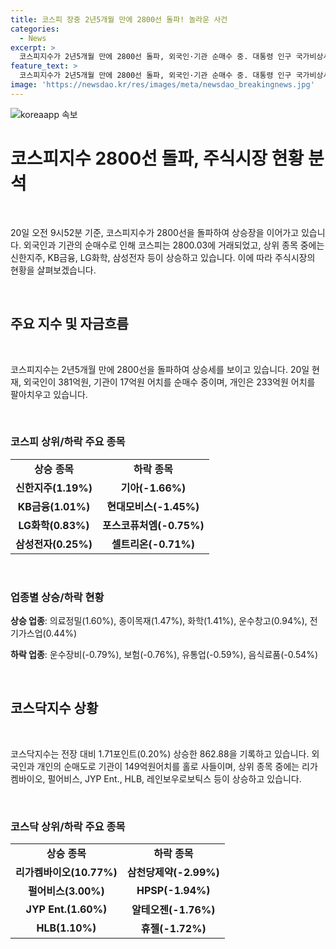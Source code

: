 ```yaml
---
title: 코스피 장중 2년5개월 만에 2800선 돌파! 놀라운 사건
categories:
  - News
excerpt: >
  코스피지수가 2년5개월 만에 2800선 돌파, 외국인·기관 순매수 중. 대통령 인구 국가비상사태 선언에 관련주 급등. 코스닥지수도 상승세, 개인·외국인 매도.
feature_text: >
  코스피지수가 2년5개월 만에 2800선 돌파, 외국인·기관 순매수 중. 대통령 인구 국가비상사태 선언에 관련주 급등. 코스닥지수도 상승세, 개인·외국인 매도.
image: 'https://newsdao.kr/res/images/meta/newsdao_breakingnews.jpg'
---
```


<p><img src="https://newsdao.kr/res/images/meta/newsdao_breakingnews.jpg" alt="koreaapp 속보" /></p>

<h1 data-ke-size="size26"><b>코스피지수 2800선 돌파, 주식시장 현황 분석</b></h1>

<p data-ke-size="size16">&nbsp;</p>

<p>20일 오전 9시52분 기준, 코스피지수가 2800선을 돌파하여 상승장을 이어가고 있습니다. 외국인과 기관의 순매수로 인해 코스피는 2800.03에 거래되었고, 상위 종목 중에는 신한지주, KB금융, LG화학, 삼성전자 등이 상승하고 있습니다. 이에 따라 주식시장의 현황을 살펴보겠습니다.</p>

<p data-ke-size="size16">&nbsp;</p>

<h2 data-ke-size="size24"><b>주요 지수 및 자금흐름</b></h2>

<p data-ke-size="size16">&nbsp;</p>

<p>코스피지수는 2년5개월 만에 2800선을 돌파하여 상승세를 보이고 있습니다. 20일 현재, 외국인이 381억원, 기관이 17억원 어치를 순매수 중이며, 개인은 233억원 어치를 팔아치우고 있습니다.</p>

<p data-ke-size="size16">&nbsp;</p>

<h3 data-ke-size="size20">코스피 상위/하락 주요 종목</h3>

<table>
<tbody>
<tr>
<td style="text-align: center; height: 17px;"><b>상승 종목</b></td>
<td style="text-align: center; height: 17px;"><b>하락 종목</b></td>
</tr>
<tr>
<td style="text-align: center; height: 17px;"><b>신한지주(1.19%)</b></td>
<td style="text-align: center; height: 17px;"><b>기아(-1.66%)</b></td>
</tr>
<tr>
<td style="text-align: center; height: 17px;"><b>KB금융(1.01%)</b></td>
<td style="text-align: center; height: 17px;"><b>현대모비스(-1.45%)</b></td>
</tr>
<tr>
<td style="text-align: center; height: 17px;"><b>LG화학(0.83%)</b></td>
<td style="text-align: center; height: 17px;"><b>포스코퓨처엠(-0.75%)</b></td>
</tr>
<tr>
<td style="text-align: center; height: 17px;"><b>삼성전자(0.25%)</b></td>
<td style="text-align: center; height: 17px;"><b>셀트리온(-0.71%)</b></td>
</tr>
</tbody>
</table>

<p data-ke-size="size16">&nbsp;</p>

<h3 data-ke-size="size20">업종별 상승/하락 현황</h3>

<p><b>상승 업종</b>: 의료정밀(1.60%), 종이목재(1.47%), 화학(1.41%), 운수창고(0.94%), 전기가스업(0.44%)</p>

<p><b>하락 업종</b>: 운수장비(-0.79%), 보험(-0.76%), 유통업(-0.59%), 음식료품(-0.54%)</p>

<p data-ke-size="size16">&nbsp;</p>

<h2 data-ke-size="size24"><b>코스닥지수 상황</b></h2>

<p data-ke-size="size16">&nbsp;</p>

<p>코스닥지수는 전장 대비 1.71포인트(0.20%) 상승한 862.88을 기록하고 있습니다. 외국인과 개인의 순매도로 기관이 149억원어치를 홀로 사들이며, 상위 종목 중에는 리가켐바이오, 펄어비스, JYP Ent., HLB, 레인보우로보틱스 등이 상승하고 있습니다.</p>

<p data-ke-size="size16">&nbsp;</p>

<h3 data-ke-size="size20">코스닥 상위/하락 주요 종목</h3>

<table>
<tbody>
<tr>
<td style="text-align: center; height: 17px;"><b>상승 종목</b></td>
<td style="text-align: center; height: 17px;"><b>하락 종목</b></td>
</tr>
<tr>
<td style="text-align: center; height: 17px;"><b>리가켐바이오(10.77%)</b></td>
<td style="text-align: center; height: 17px;"><b>삼천당제약(-2.99%)</b></td>
</tr>
<tr>
<td style="text-align: center; height: 17px;"><b>펄어비스(3.00%)</b></td>
<td style="text-align: center; height: 17px;"><b>HPSP(-1.94%)</b></td>
</tr>
<tr>
<td style="text-align: center; height: 17px;"><b>JYP Ent.(1.60%)</b></td>
<td style="text-align: center; height: 17px;"><b>알테오젠(-1.76%)</b></td>
</tr>
<tr>
<td style="text-align: center; height: 17px;"><b>HLB(1.10%)</b></td>
<td style="text-align: center; height: 17px;"><b>휴젤(-1.72%)</b></td>
</tr>
</tbody>
</table>

<p data-ke-size="size16">&nbsp;</p>

<p data-ke-size="size16">&nbsp;</p>

<p data-ke-size="size16">&nbsp;</p>

<p data-ke-size="size16">&nbsp;</p>

